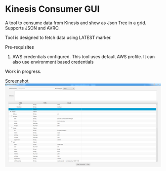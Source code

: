 # Kinesis Consumer GUI
A tool to consume data from Kinesis and show as Json Tree in a grid. Supports JSON and AVRO.

Tool is designed to fetch data using LATEST marker.

Pre-requisites
1. AWS credentials configured. This tool uses default AWS profile. It can also use environment based credentials


Work in progress.

 
Screenshot
![Alt text](sample.png?raw=true "Sample screenshow")
